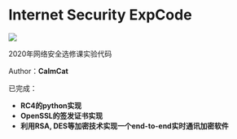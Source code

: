 # Internet Security ExpCode
![](https://img.shields.io/badge/license-Apache2.0-green)

2020年网络安全选修课实验代码

Author：**CalmCat**

已完成：

- **RC4的python实现**
- **OpenSSL的签发证书实现**
- **利用RSA, DES等加密技术实现一个end-to-end实时通讯加密软件**

